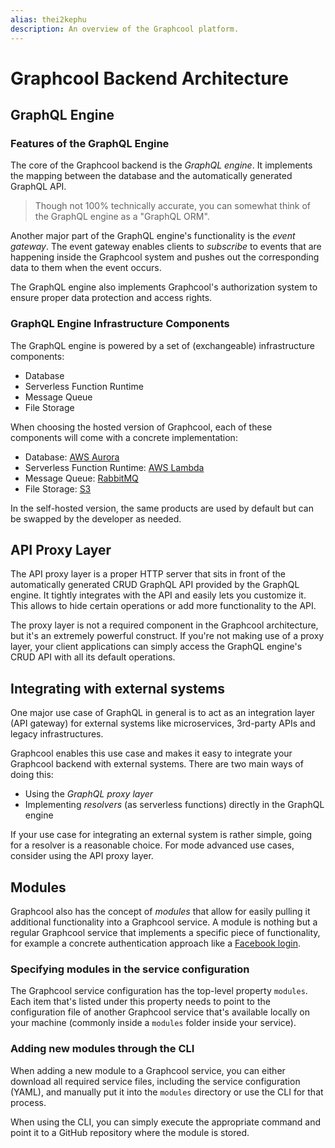 ```yaml
---
alias: thei2kephu 
description: An overview of the Graphcool platform.
---
```


# Graphcool Backend Architecture

## GraphQL Engine

### Features of the GraphQL Engine

The core of the Graphcool backend is the _GraphQL engine_. It implements the mapping between the database and the automatically generated GraphQL API. 

> Though not 100% technically accurate, you can somewhat think of the GraphQL engine as a "GraphQL ORM".

Another major part of the GraphQL engine's functionality is the _event gateway_. The event gateway enables clients to _subscribe_ to events that are happening inside the Graphcool system and pushes out the corresponding data to them when the event occurs. 

The GraphQL engine also implements Graphcool's authorization system to ensure proper data protection and access rights.

### GraphQL Engine Infrastructure Components

The GraphQL engine is powered by a set of (exchangeable) infrastructure components:

- Database
- Serverless Function Runtime
- Message Queue
- File Storage

When choosing the hosted version of Graphcool, each of these components will come with a concrete implementation:

- Database: [AWS Aurora](https://aws.amazon.com/rds/aurora)
- Serverless Function Runtime: [AWS Lambda](https://aws.amazon.com/lambda)
- Message Queue: [RabbitMQ](https://www.rabbitmq.com/)
- File Storage: [S3](https://aws.amazon.com/s3/)

In the self-hosted version, the same products are used by default but can be swapped by the developer as needed.


## API Proxy Layer

The API proxy layer is a proper HTTP server that sits in front of the automatically generated CRUD GraphQL API provided by the GraphQL engine. It tightly integrates with the API and easily lets you customize it. This allows to hide certain operations or add more functionality to the API.

The proxy layer is not a required component in the Graphcool architecture, but it's an extremely powerful construct. If you're not making use of a proxy layer, your client applications can simply access the GraphQL engine's CRUD API with all its default operations.


## Integrating with external systems

One major use case of GraphQL in general is to act as an integration layer (API gateway) for external systems like microservices, 3rd-party APIs and legacy infrastructures.

Graphcool enables this use case and makes it easy to integrate your Graphcool backend with external systems. There are two main ways of doing this:

- Using the _GraphQL proxy layer_
- Implementing _resolvers_ (as serverless functions) directly in the GraphQL engine

If your use case for integrating an external system is rather simple, going for a resolver is a reasonable choice. For mode advanced use cases, consider using the API proxy layer.


## Modules

Graphcool also has the concept of _modules_ that allow for easily pulling it additional functionality into a Graphcool service. A module is nothing but a regular Graphcool service that implements a specific piece of functionality, for example a concrete authentication approach like a [Facebook login](https://github.com/graphcool-examples/functions/tree/master/authentication/facebook-authentication).

### Specifying modules in the service configuration

The Graphcool service configuration has the top-level property `modules`. Each item that's listed under this property needs to point to the configuration file of another Graphcool service that's available locally on your machine (commonly inside a `modules` folder inside your service).

### Adding new modules through the CLI

When adding a new module to a Graphcool service, you can either download all required service files, including the service configuration (YAML), and manually put it into the `modules` directory or use the CLI for that process.

When using the CLI, you can simply execute the appropriate command and point it to a GitHub repository where the module is stored.



 




 



